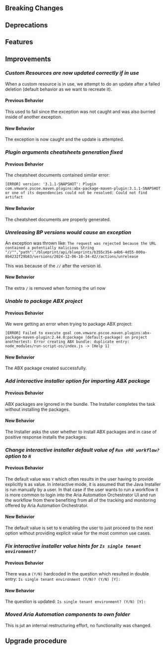 [//]: # (VERSION_PLACEHOLDER DO NOT DELETE)
[//]: # (Used when working on a new release. Placed together with the Version.md)
[//]: # (Nothing here is optional. If a step must not be performed, it must be said so)
[//]: # (Do not fill the version, it will be done automatically)
[//]: # (Quick Intro to what is the focus of this release)

## Breaking Changes

[//]: # (### *Breaking Change*)
[//]: # (Describe the breaking change AND explain how to resolve it)
[//]: # (You can utilize internal links /e.g. link to the upgrade procedure, link to the improvement|deprecation that introduced this/)

## Deprecations

[//]: # (### *Deprecation*)
[//]: # (Explain what is deprecated and suggest alternatives)

[//]: # (Features -> New Functionality)

## Features

[//]: # (### *Feature Name*)
[//]: # (Describe the feature)
[//]: # (Optional But higlhy recommended Specify *NONE* if missing)
[//]: # (#### Relevant Documentation:)

[//]: # (Improvements -> Bugfixes/hotfixes or general improvements)

## Improvements

### *Custom Resources are now updated correctly if in use*

When a custom resource is in use, we attempt to do an update after a failed deletion (default behavior as we want to recreate it).

#### Previous Behavior

This used to fail since the exception was not caught and was also burried inside of another exception.

#### New Behavior

The exception is now caught and the update is attempted.

[//]: # (### *Improvement Name* )
[//]: # (Talk ONLY regarding the improvement)
[//]: # (Optional But higlhy recommended)
[//]: # (#### Previous Behavior)
[//]: # (Explain how it used to behave, regarding to the change)
[//]: # (Optional But higlhy recommended)
[//]: # (#### New Behavior)
[//]: # (Explain how it behaves now, regarding to the change)
[//]: # (Optional But higlhy recommended Specify *NONE* if missing)
[//]: # (#### Relevant Documentation:)

### *Plugin arguments cheatsheets generation fixed*

#### Previous Behavior

The cheatsheet documents contained similar error:
```text
[ERROR] version: '3.1.1-SNAPSHOT': Plugin com.vmware.pscoe.maven.plugins:abx-package-maven-plugin:3.1.1-SNAPSHOT or one of its dependencies could not be resolved: Could not find artifact
```

#### New Behavior

The cheatsheet documents are properly generated.

### *Unreleasing BP versions would cause an exception*

An exception was thrown like: `The request was rejected because the URL contained a potentially malicious String "//"","path":"/blueprint/api/blueprints/b355c354-a4b6-4d55-800a-8b4232f29b83/versions/2024-12-06-18-34-42//actions/unrelease`

This was because of the `//` after the version id.

#### New Behavior

The extra `/` is removed when forming the url now

### *Unable to package ABX project*

#### Previous Behavior

We were getting an error when trying to package ABX project:
```log
[ERROR] Failed to execute goal com.vmware.pscoe.maven.plugins:abx-package-maven-plugin:2.44.0:package (default-package) on project anothertest: Error creating ABX bundle: duplicate entry: node_modules/run-script-os/index.js -> [Help 1]
```

#### New Behavior

The ABX package created successfully.

### *Add interactive installer option for importing ABX package*

#### Previous Behavior

ABX packages are ignored in the bundle. The Installer completes the task without installing the packages.

#### New Behavior

The Installer asks the user whether to install ABX packages and in case of positive response installs the packages.

### *Change interactive installer default value of `Run vRO workflow?` option to `N`*

#### Previous Behavior

The default value was `Y` which often results in the user having to provide explicitly `N` as value.
In interactive mode, it is assumed that the Java Installer is run manually by a user. In that case if the user wants to run a workflow it is more common to login into the Aria Automation Orchestrator UI and run the workflow from there benefiting from all of the tracking and monitoring offered by Aria Automation Orchestrator.

#### New Behavior

The default value is set to `N` enabling the user to just proceed to the next option without providing explicit value for the most common use cases.

### *Fix interactive installer value hints for `Is single tenant environment?`*

#### Previous Behavior

There was a `(Y/N)` hardcoded in the question which resulted in double entry:
`Is single tenant environment (Y/N)? (Y/N) [Y]:`

#### New Behavior

The question is updated:
`Is single tenant environment? (Y/N) [Y]:`

### *Moved Aria Automation components to own folder*

This is jut an internal restructuring effort, no functionality was changed.

## Upgrade procedure

[//]: # (Explain in details if something needs to be done)
